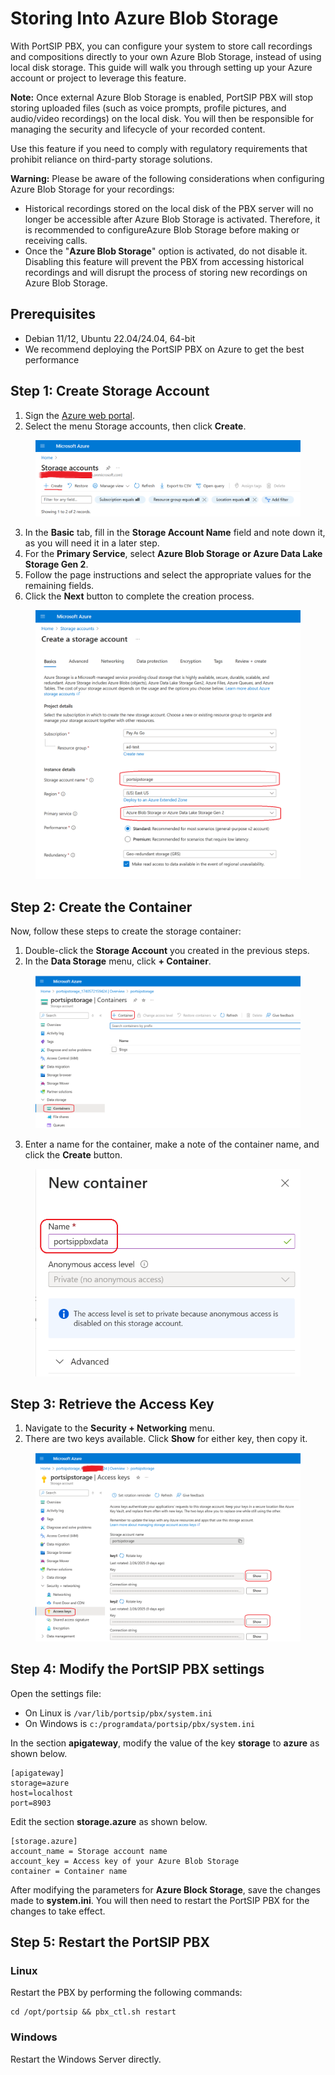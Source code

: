 # Storing Into Azure Blob Storage

With PortSIP PBX, you can configure your system to store call recordings and compositions directly to your own Azure Blob Storage, instead of using local disk storage. This guide will walk you through setting up your Azure account or project to leverage this feature.

**Note:** Once external Azure Blob Storage is enabled, PortSIP PBX will stop storing uploaded files (such as voice prompts, profile pictures, and audio/video recordings) on the local disk. You will then be responsible for managing the security and lifecycle of your recorded content.

Use this feature if you need to comply with regulatory requirements that prohibit reliance on third-party storage solutions.

**Warning:** Please be aware of the following considerations when configuring Azure Blob Storage for your recordings:

* Historical recordings stored on the local disk of the PBX server will no longer be accessible after Azure Blob Storage is activated. Therefore, it is recommended to configureAzure Blob Storage before making or receiving calls.
* Once the "**Azure Blob Storage**" option is activated, do not disable it. Disabling this feature will prevent the PBX from accessing historical recordings and will disrupt the process of storing new recordings on Azure Blob Storage.

## Prerequisites

* Debian 11/12, Ubuntu 22.04/24.04, 64-bit
* We recommend deploying the PortSIP PBX on Azure to get the best performance

## Step 1: Create Storage Account <a href="#create-an-iam-group-and-user" id="create-an-iam-group-and-user"></a>

1. Sign the [Azure web portal](https://portal.azure.com/).
2. Select the menu Storage accounts, then click **Create**.

<figure><img src="../../.gitbook/assets/azure-storage-1.png" alt=""><figcaption></figcaption></figure>

3. In the **Basic** tab, fill in the **Storage Account Name** field and note down it, as you will need it in a later step.
4. For the **Primary Service**, select **Azure Blob Storage** **or Azure Data Lake Storage Gen 2**.
5. Follow the page instructions and select the appropriate values for the remaining fields.
6. Click the **Next** button to complete the creation process.

<figure><img src="../../.gitbook/assets/azure-storage-2.png" alt=""><figcaption></figcaption></figure>

## Step 2: Create the Container <a href="#change-the-portsip-pbx-settings" id="change-the-portsip-pbx-settings"></a>

Now, follow these steps to create the storage container:

1. Double-click the **Storage Account** you created in the previous steps.
2. In the **Data Storage** menu, click **+ Container**.

<figure><img src="../../.gitbook/assets/azure-storage-3.png" alt=""><figcaption></figcaption></figure>

3. Enter a name for the container, make a note of the container name, and click the **Create** button.

<figure><img src="../../.gitbook/assets/azure-storage-4.png" alt=""><figcaption></figcaption></figure>

## Step 3: Retrieve the Access Key <a href="#change-the-portsip-pbx-settings" id="change-the-portsip-pbx-settings"></a>

1. Navigate to the **Security + Networking** menu.
2. There are two keys available. Click **Show** for either key, then copy it.

<figure><img src="../../.gitbook/assets/azure-storage-5.png" alt=""><figcaption></figcaption></figure>

## Step 4: Modify the PortSIP PBX settings <a href="#change-the-portsip-pbx-settings" id="change-the-portsip-pbx-settings"></a>

Open the settings file:

* On Linux is  `/var/lib/portsip/pbx/system.ini`
* On Windows is  `c:/programdata/portsip/pbx/system.ini`

In the section **apigateway**, modify the value of the key **storage** to **azure** as shown below.

```
[apigateway]
storage=azure
host=localhost
port=8903
```

Edit the section **storage.azure** as shown below.

```
[storage.azure]
account_name = Storage account name
account_key = Access key of your Azure Blob Storage
container = Container name
```

After modifying the parameters for **Azure Block Storage**, save the changes made to **system.ini**. You will then need to restart the PortSIP PBX for the changes to take effect.

## Step 5: Restart the PortSIP PBX

### Linux

Restart the PBX by performing the following commands:

```
cd /opt/portsip && pbx_ctl.sh restart
```

### Windows

Restart the Windows Server directly.

